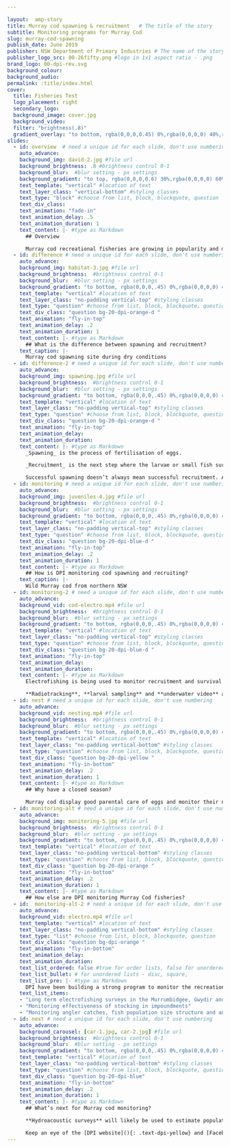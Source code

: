 ```yaml
---

layout:  amp-story
title: Murray cod spawning & recruitment   # The title of the story
subtitle: Monitoring programs for Murray Cod
slug: murray-cod-spawning
publish_date: June 2019
publisher: NSW Department of Primary Industries # The name of the story's publisher
publisher_logo_src: 00-26fifty.png #logo in 1x1 aspect ratio - .png
brand_logo: 00-dpi-rev.svg
background_colour:
background_audio:
permalink: :title/index.html
cover:
  title: Fisheries Test
  logo_placement: right
  secondary_logo:
  background_image: cover.jpg
  background_video:
  filter: "brightness(.8)"
  gradient_overlay: "to bottom, rgba(0,0,0,0.45) 0%,rgba(0,0,0,0) 40%,rgba(0,0,0,0) 100%"
slides:
  - id: overview  # need a unique id for each slide, don't use numbering
    auto_advance:
    background_img: david-2.jpg #file url
    background_brightness: .8 #brightness control 0-1
    background_blur:  #blur setting - px settings
    background_gradient: "to top, rgba(0,0,0,0.6) 30%,rgba(0,0,0,0) 60%" # add in CSS gradient
    text_template: "vertical" #location of text
    text_layer_class: "vertical-bottom" #styling classes
    text_type: "block" #choose from list, block, blockquote, question
    text_div_class:
    text_animation: "fade-in"
    text_animation_delay: .5
    text_animation_duration: 1
    text_content: |- #type as Markdown
      ## Overview

      Murray cod recreational fisheries are growing in popularity and many anglers are reporting improved fisheries for this species. Much of this has resulted from stocking programs throughout the state. However, more is needed to fully understand spawning and recruitment for this species.
  - id: difference # need a unique id for each slide, don't use numbering
    auto_advance:
    background_img: habitat-3.jpg #file url
    background_brightness:  #brightness control 0-1
    background_blur:  #blur setting - px settings
    background_gradient: "to bottom, rgba(0,0,0,.45) 0%,rgba(0,0,0,0) 40%,rgba(0,0,0,0) 100%" # add in CSS gradient
    text_template: "vertical" #location of text
    text_layer_class: "no-padding vertical-top" #styling classes
    text_type: "question" #choose from list, block, blockquote, question
    text_div_class: "question bg-20-dpi-orange-d "
    text_animation: "fly-in-top"
    text_animation_delay: .2
    text_animation_duration: 1
    text_content: |- #type as Markdown
      ## What is the difference between spawning and recruitment?
    text_caption: |-
      Murray cod spawning site during dry conditions
  - id: difference-2 # need a unique id for each slide, don't use numbering
    auto_advance:
    background_img: spawning.jpg #file url
    background_brightness:  #brightness control 0-1
    background_blur:  #blur setting - px settings
    background_gradient: "to bottom, rgba(0,0,0,.45) 0%,rgba(0,0,0,0) 40%,rgba(0,0,0,0) 100%" # add in CSS gradient
    text_template: "vertical" #location of text
    text_layer_class: "no-padding vertical-top" #styling classes
    text_type: "question" #choose from list, block, blockquote, question
    text_div_class: "question bg-20-dpi-orange-d "
    text_animation: "fly-in-top"
    text_animation_delay:
    text_animation_duration:
    text_content: |- #type as Markdown
      _Spawning_ is the process of fertilisation of eggs.

      _Recruitment_ is the next step where the larvae or small fish survive and have the opportunity to grow to an adult.

      Successful spawning doesn’t always mean successful recruitment. As various environmental factors (e.g. food availability and environmental conditions) can influence this.
  - id: monitoring # need a unique id for each slide, don't use numbering
    auto_advance:
    background_img: juveniles-4.jpg #file url
    background_brightness:  #brightness control 0-1
    background_blur:  #blur setting - px settings
    background_gradient: "to bottom, rgba(0,0,0,.45) 0%,rgba(0,0,0,0) 40%,rgba(0,0,0,0) 100%" # add in CSS gradient
    text_template: "vertical" #location of text
    text_layer_class: "no-padding vertical-top" #styling classes
    text_type: "question" #choose from list, block, blockquote, question
    text_div_class: "question bg-20-dpi-blue-d "
    text_animation: "fly-in-top"
    text_animation_delay: .2
    text_animation_duration: 1
    text_content: |- #type as Markdown
      ## How is DPI monitoring cod spawning and recruiting?
    text_caption: |-
      Wild Murray cod from northern NSW
  - id: monitoring-2 # need a unique id for each slide, don't use numbering
    auto_advance:
    background_vid: cod-electro.mp4 #file url
    background_brightness:  #brightness control 0-1
    background_blur:  #blur setting - px settings
    background_gradient: "to bottom, rgba(0,0,0,.45) 0%,rgba(0,0,0,0) 40%,rgba(0,0,0,0) 100%" # add in CSS gradient
    text_template: "vertical" #location of text
    text_layer_class: "no-padding vertical-top" #styling classes
    text_type: "question" #choose from list, block, blockquote, question
    text_div_class: "question bg-20-dpi-blue-d "
    text_animation: "fly-in-top"
    text_animation_delay:
    text_animation_duration:
    text_content: |- #type as Markdown
      Electrofishing is being used to monitor recruitment and survival of stocked fish as well as habitat preference of wild juvenile fish.

      **Radiotracking**, **larval sampling** and **underwater video** are being used to monitor spawning and nesting cod. As well as larvae hatching
  - id: nest # need a unique id for each slide, don't use numbering
    auto_advance:
    background_vid: nesting.mp4 #file url
    background_brightness:  #brightness control 0-1
    background_blur:  #blur setting - px settings
    background_gradient: "to bottom, rgba(0,0,0,.45) 0%,rgba(0,0,0,0) 40%,rgba(0,0,0,0) 100%" # add in CSS gradient
    text_template: "vertical" #location of text
    text_layer_class: "no-padding vertical-bottom" #styling classes
    text_type: "question" #choose from list, block, blockquote, question
    text_div_class: "question bg-20-dpi-yellow "
    text_animation: "fly-in-bottom"
    text_animation_delay: .2
    text_animation_duration: 1
    text_content: |- #type as Markdown
      ## Why have a closed season?

      Murray cod display good parental care of eggs and monitor their nest for debris and predators. This video shows a Murray cod guarding its nest and small larvae can be seen darting around.
  - id: monitoring-alt # need a unique id for each slide, don't use numbering
    auto_advance:
    background_img: monitoring-5.jpg #file url
    background_brightness:  #brightness control 0-1
    background_blur:  #blur setting - px settings
    background_gradient: "to bottom, rgba(0,0,0,.45) 0%,rgba(0,0,0,0) 40%,rgba(0,0,0,0) 100%" # add in CSS gradient
    text_template: "vertical" #location of text
    text_layer_class: "no-padding vertical-bottom" #styling classes
    text_type: "question" #choose from list, block, blockquote, question
    text_div_class: "question bg-20-dpi-orange "
    text_animation: "fly-in-bottom"
    text_animation_delay: .2
    text_animation_duration: 1
    text_content: |- #type as Markdown
      ## How else are DPI monitoring Murray Cod fisheries?
  - id:  monitoring-alt-2 # need a unique id for each slide, don't use numbering
    auto_advance:
    background_vid: electro.mp4 #file url
    text_template: "vertical" #location of text
    text_layer_class: "no-padding vertical-bottom" #styling classes
    text_type: "list" #choose from list, block, blockquote, question
    text_div_class: "question bg-dpi-orange "
    text_animation: "fly-in-bottom"
    text_animation_delay:
    text_animation_duration:
    text_list_ordered: false #true for order lists, false for unordered
    text_list_bullet: # for unordered lists - disc, square,
    text_list_pre: |- #type as Markdown
      DPI have been building a strong program to monitor the recreational fishery for Murray cod. This includes:
    text_list_items:
    - "Long term electrofishing surveys in the Murrumbidgee, Gwydir and Dumaresq to monitor population size structure"
    - "Monitoring effectiveness of stocking in impoundments"
    - "Monitoring angler catches, fish population size structure and angler effort with creel surveys and citizen science"
  - id: next # need a unique id for each slide, don't use numbering
    auto_advance:
    background_carousel: [car-1.jpg, car-2.jpg] #file url
    background_brightness:  #brightness control 0-1
    background_blur:  #blur setting - px settings
    background_gradient: "to bottom, rgba(0,0,0,.45) 0%,rgba(0,0,0,0) 40%,rgba(0,0,0,0) 100%" # add in CSS gradient
    text_template: "vertical" #location of text
    text_layer_class: "no-padding vertical-bottom" #styling classes
    text_type: "question" #choose from list, block, blockquote, question
    text_div_class: "question bg-20-dpi-blue"
    text_animation: "fly-in-bottom"
    text_animation_delay: .2
    text_animation_duration: 1
    text_content: |- #type as Markdown
      ## What’s next for Murray cod monitoring?

      **Hydroacoustic surveys** will likely be used to estimate population size/ biomass of Murray cod and other natives in impoundments.

      Keep an eye of the [DPI website](){: .text-dpi-yellow} and [Facebook pages](){: .text-dpi-yellow} for regular monitoring updates.
---
```

